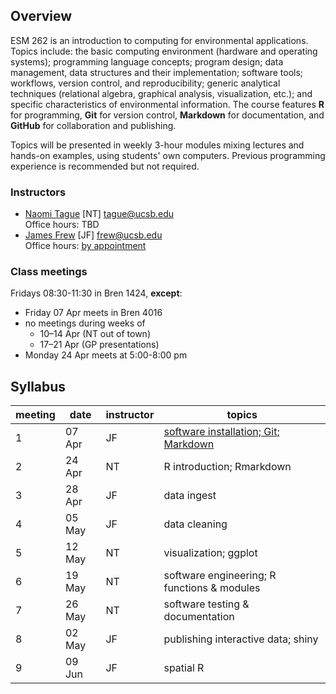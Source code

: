 ## Overview

ESM 262 is an introduction to computing for environmental applications. Topics include: the basic computing environment (hardware and operating systems); programming language concepts; program design; data management, data structures and their implementation; software tools; workflows, version control, and reproducibility; generic analytical techniques (relational algebra, graphical analysis, visualization, etc.); and specific characteristics of environmental information. The course features **R** for programming, **Git** for version control, **Markdown** for documentation, and **GitHub** for collaboration and publishing.

Topics will be presented in weekly 3-hour modules mixing lectures and hands-on examples, using students' own computers. Previous programming experience is recommended but not required.

### Instructors

- [Naomi Tague](http://bren.ucsb.edu/people/Faculty/christina_tague.htm) [NT] <tague@ucsb.edu>  
  Office hours: TBD
- [James Frew](http://frew.eri.ucsb.edu/) [JF] <frew@ucsb.edu>  
  Office hours: [by appointment](mailto:frew@ucsb.edu?subject=appointment%20request)

### Class meetings

Fridays 08:30-11:30 in Bren 1424, **except**:

- Friday 07 Apr meets in Bren 4016
- no meetings during weeks of
  - 10–14 Apr (NT out of town)
  - 17–21 Apr (GP presentations)
- Monday 24 Apr meets at 5:00-8:00 pm

## Syllabus

| meeting | date   | instructor | topics                                   |
| ------- | ------ | ---------- | ---------------------------------------- |
| 1       | 07 Apr | JF         | [software installation; Git; Markdown](wk01_git) |
| 2       | 24 Apr | NT         | R introduction; Rmarkdown                |
| 3       | 28 Apr | JF         | data ingest                              |
| 4       | 05 May | JF         | data cleaning                            |
| 5       | 12 May | NT         | visualization; ggplot                    |
| 6       | 19 May | NT         | software engineering; R functions & modules |
| 7       | 26 May | NT         | software testing & documentation         |
| 8       | 02 May | JF         | publishing interactive data; shiny       |
| 9       | 09 Jun | JF         | spatial R                                |

